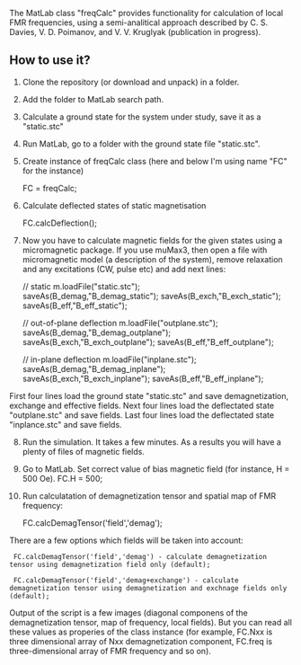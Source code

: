 The MatLab class "freqCalc" provides functionality for calculation of local FMR frequencies, using a semi-analitical approach described by C. S. Davies, V. D. Poimanov, and V. V. Kruglyak (publication in progress).

## How to use it?

1. Clone the repository (or download and unpack) in a folder.
2. Add the folder to MatLab search path.
3. Calculate a ground state for the system under study, save it as a "static.stc"
4. Run MatLab, go to a folder with the ground state file "static.stc".
5. Create instance of freqCalc class (here and below I'm using name "FC" for the instance)


    FC = freqCalc;
	
6. Calculate deflected states of static magnetisation


    FC.calcDeflection();
 	
7. Now you have to calculate magnetic fields for the given states using a micromagnetic package. If you use muMax3, then open a file with micromagnetic model (a description of the system), remove relaxation and any excitations (CW, pulse etc) and add next lines:
    
	// static
    m.loadFile("static.stc");  
    saveAs(B_demag,"B_demag_static");
    saveAs(B_exch,"B_exch_static"); 
    saveAs(B_eff,"B_eff_static"); 
 
    // out-of-plane deflection
    m.loadFile("outplane.stc");
    saveAs(B_demag,"B_demag_outplane");
    saveAs(B_exch,"B_exch_outplane");
    saveAs(B_eff,"B_eff_outplane");

    // in-plane deflection 
    m.loadFile("inplane.stc");  
    saveAs(B_demag,"B_demag_inplane");
    saveAs(B_exch,"B_exch_inplane");
    saveAs(B_eff,"B_eff_inplane");
	

First four lines load the ground state "static.stc" and save demagnetization, exchange and effective fields. Next four lines load the deflectated state "outplane.stc" and save fields. Last four lines load the deflectated state "inplance.stc" and save fields.

8. Run the simulation. It takes a few minutes. As a results you will have a plenty of files of magnetic fields.

9. Go to MatLab. Set correct value of bias magnetic field (for instance, H = 500 Oe).
      FC.H = 500;

10. Run calculatation of demagnetization tensor and spatial map of FMR frequency:

     FC.calcDemagTensor('field','demag');

There are a few options which fields will be taken into account:
    
     FC.calcDemagTensor('field','demag') - calculate demagnetization tensor using demagnetization field only (default);
    
     FC.calcDemagTensor('field','demag+exchange') - calculate demagnetization tensor using demagnetization and exchnage fields only (default); 

Output of the script is a few images (diagonal componens of the demagnetization tensor, map of frequency, local fields). But you can read all these values as properies of the class instance (for example, FC.Nxx is three dimensional array of Nxx demagnetization component, FC.freq is three-dimensional array of FMR frequency and so on). 
	
